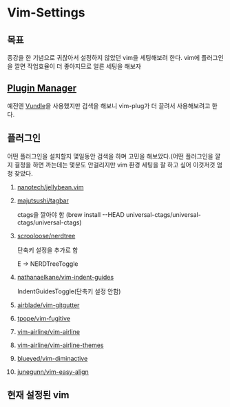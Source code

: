 # Vim-Settings

## 목표

종강을 한 기념으로 귀찮아서 설정하지 않았던 vim을 세팅해보려 한다.
vim에 플러그인을 깔면 작업효율이 더 좋아지므로 얼른 세팅을 해보자

## [Plugin Manager](https://github.com/junegunn/vim-plug)

예전엔 [Vundle](https://github.com/VundleVim/Vundle.vim)을 사용했지만 검색을 해보니 vim-plug가 더 끌려서 사용해보려고 한다.

## 플러그인

어떤 플러그인을 설치할지 몇일동안 검색을 하며 고민을 해보았다.(어떤 플러그인을 깔지 결정을 하면 까는데는 몇분도 안걸리지만 vim 환경 세팅을 잘 하고 싶어 이것저것 엄청 찾았다.

1. [nanotech/jellybean.vim](https://github.com/nanotech/jellybeans.vim)
2. [majutsushi/tagbar](https://github.com/majutsushi/tagbar)

    ctags을 깔아야 함 (brew install --HEAD universal-ctags/universal-ctags/universal-ctags)
3. [scrooloose/nerdtree](https://github.com/preservim/nerdtree)

    단축키 설정을 추가로 함 

    E -> NERDTreeToggle
4. [nathanaelkane/vim-indent-guides](https://github.com/nathanaelkane/vim-indent-guides)

    IndentGuidesToggle(단축키 설정 안함)
5. [airblade/vim-gitgutter](https://github.com/airblade/vim-gitgutter)
6. [tpope/vim-fugitive](https://github.com/tpope/vim-fugitive)
7. [vim-airline/vim-airline](https://github.com/vim-airline/vim-airline/vim-airline)
8. [vim-airline/vim-airline-themes](https://github.com/vim-airline/vim-airline-themes)
9. [blueyed/vim-diminactive](https://github.com/blueyed/vim-diminactive)
10. [junegunn/vim-easy-align](https://github.com/junegunn/vim-easy-align)


## 현재 설정된 vim

